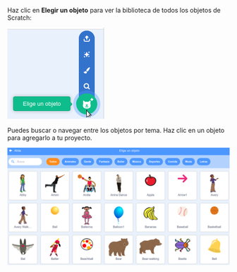 Haz clic en **Elegir un objeto** para ver la biblioteca de todos los objetos de Scratch:

![El ícono 'Elegir un objeto' resaltado.](images/sprite-library.png)

Puedes buscar o navegar entre los objetos por tema. Haz clic en un objeto para agregarlo a tu proyecto.

![La biblioteca de objetos.](images/sprite-choose.png)